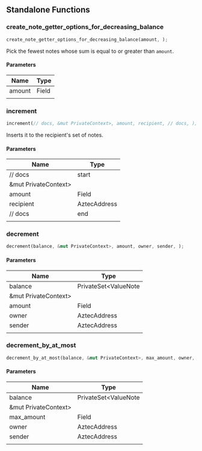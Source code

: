 ## Standalone Functions

### create_note_getter_options_for_decreasing_balance

```rust
create_note_getter_options_for_decreasing_balance(amount, );
```

Pick the fewest notes whose sum is equal to or greater than `amount`.

#### Parameters
| Name | Type |
| --- | --- |
| amount | Field |
|  |  |

### increment

```rust
increment(// docs, &mut PrivateContext>, amount, recipient, // docs, );
```

Inserts it to the recipient's set of notes.

#### Parameters
| Name | Type |
| --- | --- |
| // docs | start |
| &mut PrivateContext&gt; |  |
| amount | Field |
| recipient | AztecAddress |
| // docs | end |
|  |  |

### decrement

```rust
decrement(balance, &mut PrivateContext>, amount, owner, sender, );
```

#### Parameters
| Name | Type |
| --- | --- |
| balance | PrivateSet&lt;ValueNote |
| &mut PrivateContext&gt; |  |
| amount | Field |
| owner | AztecAddress |
| sender | AztecAddress |
|  |  |

### decrement_by_at_most

```rust
decrement_by_at_most(balance, &mut PrivateContext>, max_amount, owner, sender, );
```

#### Parameters
| Name | Type |
| --- | --- |
| balance | PrivateSet&lt;ValueNote |
| &mut PrivateContext&gt; |  |
| max_amount | Field |
| owner | AztecAddress |
| sender | AztecAddress |
|  |  |

